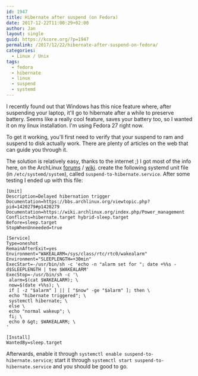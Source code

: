 ```yaml
---
id: 1947
title: Hibernate after suspend (on Fedora)
date: 2017-12-22T11:00:29+02:00
author: Jan
layout: single
guid: https://kcore.org/?p=1947
permalink: /2017/12/22/hibernate-after-suspend-on-fedora/
categories:
  - Linux / Unix
tags:
  - fedora
  - hibernate
  - linux
  - suspend
  - systemd
---
```

I recently found out that Windows has this nice feature where, after suspending your laptop, it'll go to hibernate after a while to preserve battery. Seems like a really cool feature, saves your battery too, so I wanted it on my linux installation. I'm using Fedora 27 right now.

To get it working, you'll first need to verify that your suspend to ram and suspend to disk actually work. There are plenty of articles on the web that can guide you through it.

The solution is relatively easy, thanks to the internet ;) I got most of the info here, on the ArchLinux [forums](https://bbs.archlinux.org/viewtopic.php?pid=1420279#p1420279) / [wiki](https://wiki.archlinux.org/index.php/Power_management). create the following systemd unit file (in `/etc/systemd/system`), called `suspend-to-hibernate.service`. After some testing I ended up with this file:

```
[Unit]
Description=Delayed hibernation trigger
Documentation=https://bbs.archlinux.org/viewtopic.php?pid=1420279#p1420279
Documentation=https://wiki.archlinux.org/index.php/Power_management
Conflicts=hibernate.target hybrid-sleep.target
Before=sleep.target
StopWhenUnneeded=true

[Service]
Type=oneshot
RemainAfterExit=yes
Environment="WAKEALARM=/sys/class/rtc/rtc0/wakealarm"
Environment="SLEEPLENGTH=+30min"
ExecStart=-/usr/bin/sh -c 'echo -n "alarm set for "; date +%%s -d$SLEEPLENGTH | tee $WAKEALARM'
ExecStop=-/usr/bin/sh -c '\
 alarm=$(cat $WAKEALARM); \
 now=$(date +%%s); \
 if [ -z "$alarm" ] || [ "$now" -ge "$alarm" ]; then \
 echo "hibernate triggered"; \
 systemctl hibernate; \
 else \
 echo "normal wakeup"; \
 fi; \
 echo 0 &gt; $WAKEALARM; \
'

[Install]
WantedBy=sleep.target
```

Afterwards, enable it through `systemctl enable suspend-to-hibernate.service`; start it through `systemctl start suspend-to-hibernate.service` and you should be good to go.